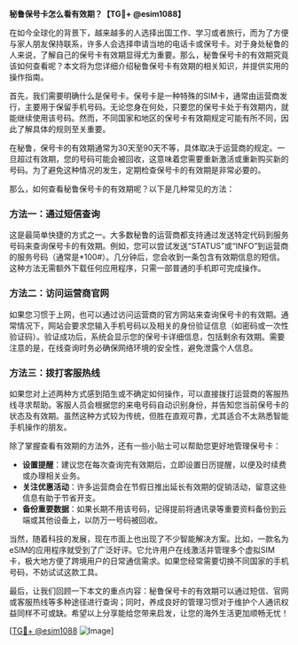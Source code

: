 **秘鲁保号卡怎么看有效期？【TG💪+ @esim1088】**

在如今全球化的背景下，越来越多的人选择出国工作、学习或者旅行，而为了方便与家人朋友保持联系，许多人会选择申请当地的电话卡或保号卡。对于身处秘鲁的人来说，了解自己的保号卡有效期显得尤为重要。那么，秘鲁保号卡的有效期究竟该如何查看呢？本文将为您详细介绍秘鲁保号卡有效期的相关知识，并提供实用的操作指南。

首先，我们需要明确什么是保号卡。保号卡是一种特殊的SIM卡，通常由运营商发行，主要用于保留手机号码。无论您身在何处，只要您的保号卡处于有效期内，就能继续使用该号码。然而，不同国家和地区的保号卡有效期规定可能有所不同，因此了解具体的规则至关重要。

在秘鲁，保号卡的有效期通常为30天至90天不等，具体取决于运营商的规定。一旦超过有效期，您的号码可能会被回收，这意味着您需要重新激活或重新购买新的号码。为了避免这种情况的发生，定期检查保号卡的有效期是非常必要的。

那么，如何查看秘鲁保号卡的有效期呢？以下是几种常见的方法：

### 方法一：通过短信查询

这是最简单快捷的方式之一。大多数秘鲁的运营商都支持通过发送特定代码到服务号码来查询保号卡的有效期。例如，您可以尝试发送“STATUS”或“INFO”到运营商的服务号码（通常是*100#）。几分钟后，您会收到一条包含有效期信息的短信。这种方法无需额外下载任何应用程序，只需一部普通的手机即可完成操作。

### 方法二：访问运营商官网

如果您习惯于上网，也可以通过访问运营商的官方网站来查询保号卡的有效期。通常情况下，网站会要求您输入手机号码以及相关的身份验证信息（如密码或一次性验证码）。验证成功后，系统会显示您的保号卡详细信息，包括剩余有效期。需要注意的是，在线查询时务必确保网络环境的安全性，避免泄露个人信息。

### 方法三：拨打客服热线

如果您对上述两种方式感到陌生或不确定如何操作，可以直接拨打运营商的客服热线寻求帮助。客服人员会根据您的来电号码自动识别身份，并告知您当前保号卡的状态及有效期。虽然这种方式较为传统，但胜在直观可靠，尤其适合不太熟悉智能手机操作的朋友。

除了掌握查看有效期的方法外，还有一些小贴士可以帮助您更好地管理保号卡：

- **设置提醒**：建议您在每次查询完有效期后，立即设置日历提醒，以便及时续费或办理相关业务。
- **关注优惠活动**：许多运营商会在节假日推出延长有效期的促销活动，留意这些信息有助于节省开支。
- **备份重要数据**：如果长期不用该号码，记得提前将通讯录等重要资料备份到云端或其他设备上，以防万一号码被回收。

当然，随着科技的发展，现在市面上也出现了不少智能解决方案。比如，一款名为eSIM的应用程序就受到了广泛好评。它允许用户在线激活并管理多个虚拟SIM卡，极大地方便了跨境用户的日常通信需求。如果您经常需要切换不同国家的手机号码，不妨试试这款工具。

最后，让我们回顾一下本文的重点内容：秘鲁保号卡的有效期可以通过短信、官网或客服热线等多种途径进行查询；同时，养成良好的管理习惯对于维护个人通讯权益同样不可或缺。希望以上分享能给您带来启发，让您的海外生活更加顺畅无忧！

[[TG💪+ @esim1088](https://t.me/s/esim1088) ![Image](https://i.postimg.cc/4NQfJmqS/Snipaste-2025-05-13-00-14-12.png)]